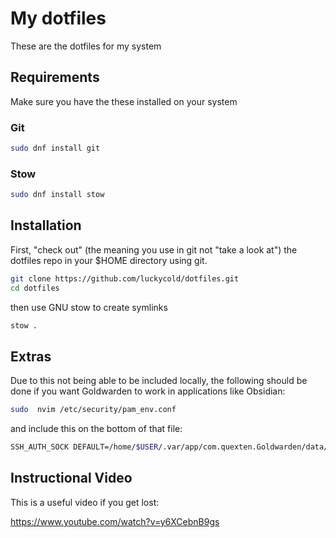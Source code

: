 # My dotfiles

These are the dotfiles for my system

## Requirements

Make sure you have the these installed on your system

### Git

```bash
sudo dnf install git
```

### Stow
```bash
sudo dnf install stow
```

## Installation

First, "check out" (the meaning you use in git not "take a look at") the dotfiles repo in your $HOME directory using git.

```bash
git clone https://github.com/luckycold/dotfiles.git
cd dotfiles
```

then use GNU stow to create symlinks

```bash
stow .
```

## Extras

Due to this not being able to be included locally, the following should be done if you want Goldwarden to work in applications like Obsidian:
```bash
sudo  nvim /etc/security/pam_env.conf
```
and include this on the bottom of that file:
```bash
SSH_AUTH_SOCK DEFAULT=/home/$USER/.var/app/com.quexten.Goldwarden/data/ssh-auth-sock
```

## Instructional Video
This is a useful video if you get lost:

https://www.youtube.com/watch?v=y6XCebnB9gs
